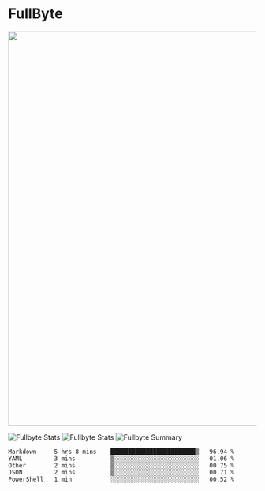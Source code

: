 # FullByte

<a href="https://github.com/ryo-ma/github-profile-trophy"><img width=800 src="https://github-profile-trophy.vercel.app/?username=Fullbyte&column=8&theme=radical&no-frame=true&no-bg=false"/></a>

![Fullbyte Stats](https://github-profile-summary-cards.vercel.app/api/cards/repos-per-language?username=Fullbyte&theme=solarized_dark)
![Fullbyte Stats](https://github-profile-summary-cards.vercel.app/api/cards/most-commit-language?username=Fullbyte&theme=solarized_dark)
![Fullbyte Summary](https://github-profile-summary-cards.vercel.app/api/cards/profile-details?username=Fullbyte&theme=solarized_dark)

<!--START_SECTION:waka-->
```text
Markdown     5 hrs 8 mins    ████████████████████████▒   96.94 % 
YAML         3 mins          ▒░░░░░░░░░░░░░░░░░░░░░░░░   01.06 % 
Other        2 mins          ▒░░░░░░░░░░░░░░░░░░░░░░░░   00.75 % 
JSON         2 mins          ▒░░░░░░░░░░░░░░░░░░░░░░░░   00.71 % 
PowerShell   1 min           ░░░░░░░░░░░░░░░░░░░░░░░░░   00.52 % 
```
<!--END_SECTION:waka-->
